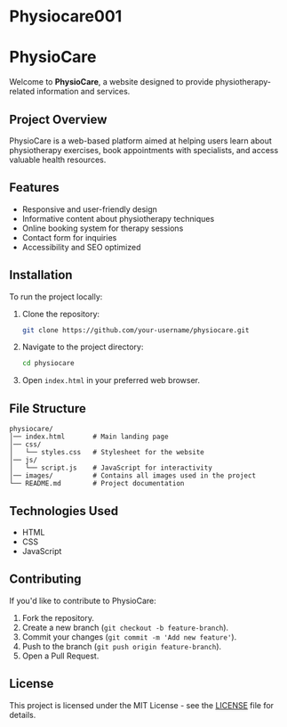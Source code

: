 # Physiocare001
# PhysioCare

Welcome to **PhysioCare**, a website designed to provide physiotherapy-related information and services.

## Project Overview
PhysioCare is a web-based platform aimed at helping users learn about physiotherapy exercises, book appointments with specialists, and access valuable health resources.

## Features
- Responsive and user-friendly design
- Informative content about physiotherapy techniques
- Online booking system for therapy sessions
- Contact form for inquiries
- Accessibility and SEO optimized

## Installation
To run the project locally:

1. Clone the repository:
   ```sh
   git clone https://github.com/your-username/physiocare.git
   ```
2. Navigate to the project directory:
   ```sh
   cd physiocare
   ```
3. Open `index.html` in your preferred web browser.

## File Structure
```
physiocare/
│── index.html       # Main landing page
│── css/
│   └── styles.css   # Stylesheet for the website
│── js/
│   └── script.js    # JavaScript for interactivity
│── images/          # Contains all images used in the project
└── README.md        # Project documentation
```

## Technologies Used
- HTML
- CSS
- JavaScript

## Contributing
If you'd like to contribute to PhysioCare:
1. Fork the repository.
2. Create a new branch (`git checkout -b feature-branch`).
3. Commit your changes (`git commit -m 'Add new feature'`).
4. Push to the branch (`git push origin feature-branch`).
5. Open a Pull Request.

## License
This project is licensed under the MIT License - see the [LICENSE](LICENSE) file for details.



